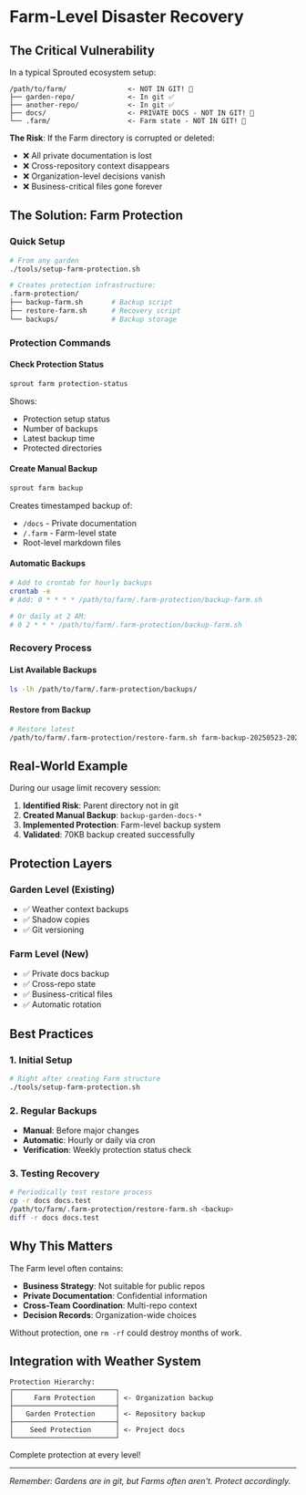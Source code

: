 # Farm-Level Disaster Recovery

## The Critical Vulnerability

In a typical Sprouted ecosystem setup:

```
/path/to/farm/               <- NOT IN GIT! 🚨
├── garden-repo/             <- In git ✅
├── another-repo/            <- In git ✅
├── docs/                    <- PRIVATE DOCS - NOT IN GIT! 🚨
└── .farm/                   <- Farm state - NOT IN GIT! 🚨
```

**The Risk**: If the Farm directory is corrupted or deleted:
- ❌ All private documentation is lost
- ❌ Cross-repository context disappears
- ❌ Organization-level decisions vanish
- ❌ Business-critical files gone forever

## The Solution: Farm Protection

### Quick Setup
```bash
# From any garden
./tools/setup-farm-protection.sh

# Creates protection infrastructure:
.farm-protection/
├── backup-farm.sh       # Backup script
├── restore-farm.sh      # Recovery script
└── backups/             # Backup storage
```

### Protection Commands

#### Check Protection Status
```bash
sprout farm protection-status
```

Shows:
- Protection setup status
- Number of backups
- Latest backup time
- Protected directories

#### Create Manual Backup
```bash
sprout farm backup
```

Creates timestamped backup of:
- `/docs` - Private documentation
- `/.farm` - Farm-level state
- Root-level markdown files

#### Automatic Backups
```bash
# Add to crontab for hourly backups
crontab -e
# Add: 0 * * * * /path/to/farm/.farm-protection/backup-farm.sh

# Or daily at 2 AM:
# 0 2 * * * /path/to/farm/.farm-protection/backup-farm.sh
```

### Recovery Process

#### List Available Backups
```bash
ls -lh /path/to/farm/.farm-protection/backups/
```

#### Restore from Backup
```bash
# Restore latest
/path/to/farm/.farm-protection/restore-farm.sh farm-backup-20250523-202811.tar.gz
```

## Real-World Example

During our usage limit recovery session:

1. **Identified Risk**: Parent directory not in git
2. **Created Manual Backup**: `backup-garden-docs-*`
3. **Implemented Protection**: Farm-level backup system
4. **Validated**: 70KB backup created successfully

## Protection Layers

### Garden Level (Existing)
- ✅ Weather context backups
- ✅ Shadow copies
- ✅ Git versioning

### Farm Level (New)
- ✅ Private docs backup
- ✅ Cross-repo state
- ✅ Business-critical files
- ✅ Automatic rotation

## Best Practices

### 1. Initial Setup
```bash
# Right after creating Farm structure
./tools/setup-farm-protection.sh
```

### 2. Regular Backups
- **Manual**: Before major changes
- **Automatic**: Hourly or daily via cron
- **Verification**: Weekly protection status check

### 3. Testing Recovery
```bash
# Periodically test restore process
cp -r docs docs.test
/path/to/farm/.farm-protection/restore-farm.sh <backup>
diff -r docs docs.test
```

## Why This Matters

The Farm level often contains:
- **Business Strategy**: Not suitable for public repos
- **Private Documentation**: Confidential information
- **Cross-Team Coordination**: Multi-repo context
- **Decision Records**: Organization-wide choices

Without protection, one `rm -rf` could destroy months of work.

## Integration with Weather System

```
Protection Hierarchy:
┌─────────────────────────┐
│     Farm Protection     │ <- Organization backup
├─────────────────────────┤
│   Garden Protection     │ <- Repository backup
├─────────────────────────┤
│    Seed Protection      │ <- Project docs
└─────────────────────────┘
```

Complete protection at every level!

---

*Remember: Gardens are in git, but Farms often aren't. Protect accordingly.*